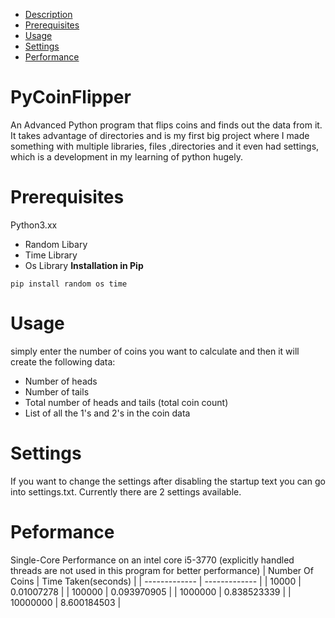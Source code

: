 - [Description](#pycoinflipper)
- [Prerequisites](#prerequisites)
- [Usage](#usage)
- [Settings](#settings)
- [Performance](peformance)



# PyCoinFlipper
An Advanced Python program that flips coins and finds out the data from it. It takes advantage of directories and is my first big project where I made something with multiple libraries, files ,directories and it even had settings, which is a development in my learning of python hugely.
# Prerequisites
Python3.xx
- Random Libary
- Time Library
- Os Library
**Installation in Pip**
```
pip install random os time
```

# Usage
simply enter the number of coins you want to calculate and then it will create the following data:
- Number of heads
- Number of tails
- Total number of heads and tails (total coin count)
- List of all the 1's and 2's in the coin data
# Settings
If you want to change the settings after disabling the startup text you can go into settings.txt.
Currently there are 2 settings available.
# Peformance
Single-Core Performance on an intel core i5-3770 (explicitly handled threads are not used in this program for better performance)
| Number Of Coins  | Time Taken(seconds) |
| ------------- | ------------- |
| 10000  | 0.01007278  |
| 100000  | 0.093970905  |
| 1000000  | 0.838523339  |
| 10000000  | 8.600184503  |
